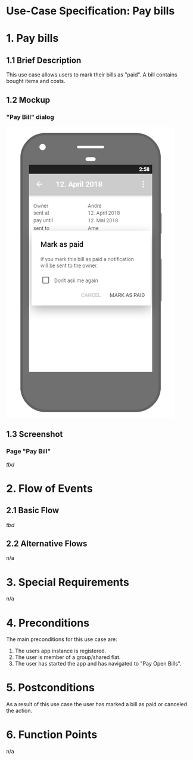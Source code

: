 # Use-Case Specification: Pay bills

# 1. Pay bills

## 1.1 Brief Description
This use case allows users to mark their bills as "paid". A bill contains bought items and costs.

## 1.2 Mockup
### "Pay Bill" dialog
![Pay bill](../Mockups/uc_pay_bills.png)

## 1.3 Screenshot
### Page "Pay Bill"
*tbd*

# 2. Flow of Events

## 2.1 Basic Flow
*tbd*

## 2.2 Alternative Flows
n/a

# 3. Special Requirements
n/a

# 4. Preconditions
The main preconditions for this use case are:

 1. The users app instance is registered.
 2. The user is member of a group/shared flat.
 3. The user has started the app and has navigated to "Pay Open Bills".

# 5. Postconditions
As a result of this use case the user has marked a bill as paid or canceled the action.

# 6. Function Points
n/a

